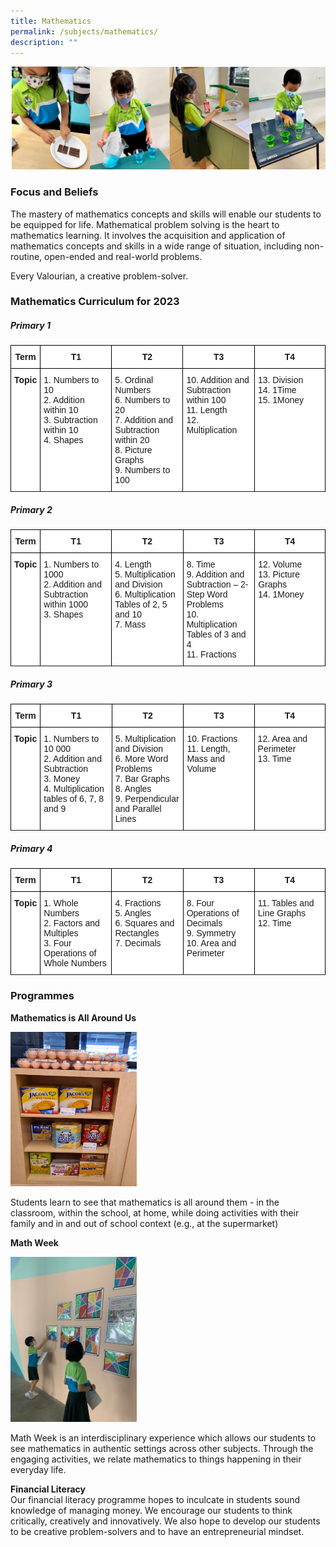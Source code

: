 ```yaml
---
title: Mathematics
permalink: /subjects/mathematics/
description: ""
---
```

![](/images/ma-1.png)

### Focus and Beliefs
The mastery of mathematics concepts and skills will enable our students to be equipped for life. Mathematical problem solving is the heart to mathematics learning. It involves the acquisition and application of mathematics concepts and skills in a wide range of situation, including non-routine, open-ended and real-world problems.

Every Valourian, a creative problem-solver.
### Mathematics Curriculum for 2023

##### Primary 1

<style type="text/css">
.tg  {border-collapse:collapse;border-spacing:0;}
.tg td{border-color:black;border-style:solid;border-width:1px;font-family:Arial, sans-serif;font-size:14px;
  overflow:hidden;padding:10px 5px;word-break:normal;}
.tg th{border-color:black;border-style:solid;border-width:1px;font-family:Arial, sans-serif;font-size:14px;
  font-weight:normal;overflow:hidden;padding:10px 5px;word-break:normal;}
.tg .tg-9hzb{background-color:#FFF;font-weight:bold;text-align:center;vertical-align:top;}
.tg .tg-dgl5{background-color:#FFF;font-weight:bold;text-align:left;vertical-align:top}
.tg .tg-ktyi{background-color:#FFF;text-align:left;vertical-align:top; width="23%"}
</style>
<table class="tg">
<thead>
  <tr>
    <th width="8%" class="tg-9hzb">Term</th>
    <th width="23%" class="tg-9hzb">T1</th>
    <th width="23%" class="tg-9hzb">T2</th>
    <th width="23%" class="tg-9hzb">T3</th>
    <th width="23%" class="tg-9hzb">T4</th>
  </tr>
</thead>
<tbody>
  <tr>
    <td width="8%" class="tg-9hzb">Topic</td>
    <td class="tg-ktyi">1.    Numbers to 10<br>2.    Addition within 10<br>3.    Subtraction within 10<br>4.    Shapes</td>
    <td class="tg-ktyi">5.    Ordinal Numbers<br>6.    Numbers to 20<br>7.     Addition and Subtraction within 20<br>8.    Picture Graphs<br>9.    Numbers to 100</td>
    <td class="tg-ktyi">10.  Addition and Subtraction within 100<br>11.   Length<br>12.  Multiplication</td>
    <td class="tg-ktyi">13.  Division<br>14.  1Time<br>15.  1Money</td>
  </tr>
	<tr>
	</tr>
</tbody>
</table>

##### Primary 2
<table class="tg">
<thead>
  <tr>
    <th width="8%" class="tg-9hzb">Term</th>
    <th width="23%" class="tg-9hzb">T1</th>
    <th width="23%" class="tg-9hzb">T2</th>
    <th width="23%" class="tg-9hzb">T3</th>
    <th width="23%" class="tg-9hzb">T4</th>
  </tr>
</thead>
<tbody>
  <tr>
    <td width="8%" class="tg-9hzb">Topic</td>
    <td class="tg-ktyi">1.     Numbers to 1000<br>2.    Addition and Subtraction within 1000<br>3.    Shapes</td>
    <td class="tg-ktyi">4.    Length<br>5.    Multiplication and Division<br>6.    Multiplication Tables of 2, 5 and 10<br>7.     Mass</td>
    <td class="tg-ktyi">8.    Time<br>9.    Addition and Subtraction – 2-Step Word Problems<br>10.  Multiplication Tables of 3 and 4<br>11.   Fractions</td>
    <td class="tg-ktyi">12.  Volume<br>13.  Picture Graphs<br>14.  1Money</td>
  </tr>
	<tr>
	</tr>
</tbody>
</table>

##### Primary 3
<table class="tg">
<thead>
  <tr>
    <th width="8%" class="tg-9hzb">Term</th>
    <th width="23%" class="tg-9hzb">T1</th>
    <th width="23%" class="tg-9hzb">T2</th>
    <th width="23%" class="tg-9hzb">T3</th>
    <th width="23%" class="tg-9hzb">T4</th>
  </tr>
</thead>
<tbody>
  <tr>
    <td width="8%" class="tg-9hzb">Topic</td>
    <td class="tg-ktyi">1.    Numbers to 10 000<br>2.    Addition and Subtraction<br>3.    Money<br>4.    Multiplication tables of 6, 7, 8 and 9</td>
    <td class="tg-ktyi">5.    Multiplication and Division<br>6.    More Word Problems<br>7.     Bar Graphs<br>8.    Angles<br>9.    Perpendicular and Parallel Lines</td>
    <td class="tg-ktyi">10.  Fractions<br>11.   Length, Mass and Volume</td>
    <td class="tg-ktyi">12.  Area and Perimeter<br>13.  Time</td>
  </tr>
	<tr>
	</tr>
</tbody>
</table>

##### Primary 4
<table class="tg">
<thead>
  <tr>
    <th width="8%" class="tg-9hzb">Term</th>
    <th width="23%" class="tg-9hzb">T1</th>
    <th width="23%" class="tg-9hzb">T2</th>
    <th width="23%" class="tg-9hzb">T3</th>
    <th width="23%" class="tg-9hzb">T4</th>
  </tr>
</thead>
<tbody>
  <tr>
    <td width="8%" class="tg-9hzb">Topic</td>
    <td class="tg-ktyi">1.    Whole Numbers<br>2.    Factors and Multiples<br>3.    Four Operations of Whole Numbers</td>
    <td class="tg-ktyi">4.    Fractions<br>5.    Angles<br>6.    Squares and Rectangles<br>7.     Decimals</td>
    <td class="tg-ktyi">8.    Four Operations of Decimals<br>9.    Symmetry<br>10.  Area and Perimeter</td>
    <td class="tg-ktyi">11.   Tables and Line Graphs<br>12.  Time</td>
  </tr>
	<tr>
	</tr>
</tbody>
</table>


### Programmes
**Mathematics is All Around Us**

<img src="/images/ma-2.png" style="width:40%">
		 
Students learn to see that mathematics is all around them - in the classroom, within the school, at home, while doing activities with their family and in and out of school context (e.g., at the supermarket)

**Math Week**

<img src="/images/ma-3.png" style="width:40%">
		 
Math Week is an interdisciplinary experience which allows our students to see mathematics in authentic settings across other subjects. Through the engaging activities, we relate mathematics to things happening in their everyday life.

**Financial Literacy** <br>
Our financial literacy programme hopes to inculcate in students sound knowledge of managing money. We encourage our students to think critically, creatively and innovatively. We also hope to develop our students to be creative problem-solvers and to have an entrepreneurial mindset.